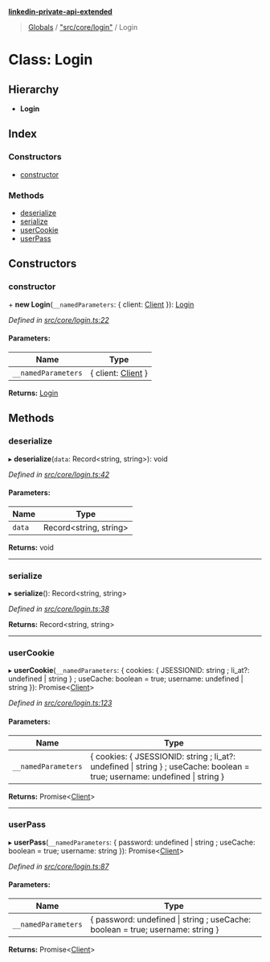 **[linkedin-private-api-extended](../README.md)**

> [Globals](../globals.md) / ["src/core/login"](../modules/_src_core_login_.md) / Login

# Class: Login

## Hierarchy

* **Login**

## Index

### Constructors

* [constructor](_src_core_login_.login.md#constructor)

### Methods

* [deserialize](_src_core_login_.login.md#deserialize)
* [serialize](_src_core_login_.login.md#serialize)
* [userCookie](_src_core_login_.login.md#usercookie)
* [userPass](_src_core_login_.login.md#userpass)

## Constructors

### constructor

\+ **new Login**(`__namedParameters`: { client: [Client](_src_core_client_.client.md)  }): [Login](_src_core_login_.login.md)

*Defined in [src/core/login.ts:22](https://github.com/khanhtranngoccva/linkedin-private-api/blob/b1cbdad/src/core/login.ts#L22)*

#### Parameters:

Name | Type |
------ | ------ |
`__namedParameters` | { client: [Client](_src_core_client_.client.md)  } |

**Returns:** [Login](_src_core_login_.login.md)

## Methods

### deserialize

▸ **deserialize**(`data`: Record<string, string\>): void

*Defined in [src/core/login.ts:42](https://github.com/khanhtranngoccva/linkedin-private-api/blob/b1cbdad/src/core/login.ts#L42)*

#### Parameters:

Name | Type |
------ | ------ |
`data` | Record<string, string\> |

**Returns:** void

___

### serialize

▸ **serialize**(): Record<string, string\>

*Defined in [src/core/login.ts:38](https://github.com/khanhtranngoccva/linkedin-private-api/blob/b1cbdad/src/core/login.ts#L38)*

**Returns:** Record<string, string\>

___

### userCookie

▸ **userCookie**(`__namedParameters`: { cookies: { JSESSIONID: string ; li_at?: undefined \| string  } ; useCache: boolean = true; username: undefined \| string  }): Promise<[Client](_src_core_client_.client.md)\>

*Defined in [src/core/login.ts:123](https://github.com/khanhtranngoccva/linkedin-private-api/blob/b1cbdad/src/core/login.ts#L123)*

#### Parameters:

Name | Type |
------ | ------ |
`__namedParameters` | { cookies: { JSESSIONID: string ; li_at?: undefined \| string  } ; useCache: boolean = true; username: undefined \| string  } |

**Returns:** Promise<[Client](_src_core_client_.client.md)\>

___

### userPass

▸ **userPass**(`__namedParameters`: { password: undefined \| string ; useCache: boolean = true; username: string  }): Promise<[Client](_src_core_client_.client.md)\>

*Defined in [src/core/login.ts:87](https://github.com/khanhtranngoccva/linkedin-private-api/blob/b1cbdad/src/core/login.ts#L87)*

#### Parameters:

Name | Type |
------ | ------ |
`__namedParameters` | { password: undefined \| string ; useCache: boolean = true; username: string  } |

**Returns:** Promise<[Client](_src_core_client_.client.md)\>
